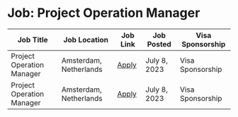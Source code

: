# Job: Project Operation Manager

| Job Title | Job Location | Job Link | Job Posted | Visa Sponsorship |
| --- | --- | --- | --- | --- |
| Project Operation Manager | Amsterdam, Netherlands | [Apply](https://boards.greenhouse.io/adyen/jobs/4974172) | July 8, 2023 | Visa Sponsorship |
| Project Operation Manager | Amsterdam, Netherlands | [Apply](https://boards.greenhouse.io/adyen/jobs/4974172) | July 8, 2023 | Visa Sponsorship |
